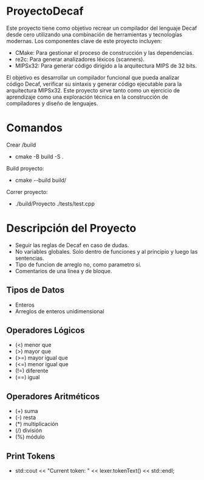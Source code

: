 # ProyectoDecaf
Este proyecto tiene como objetivo recrear un compilador del lenguaje Decaf desde cero utilizando una combinación de herramientas y tecnologías modernas. Los componentes clave de este proyecto incluyen:

- CMake: Para gestionar el proceso de construcción y las dependencias.
- re2c: Para generar analizadores léxicos (scanners).
- MIPSx32: Para generar código dirigido a la arquitectura MIPS de 32 bits.

El objetivo es desarrollar un compilador funcional que pueda analizar código Decaf, verificar su sintaxis y generar código ejecutable para la arquitectura MIPSx32. Este proyecto sirve tanto como un ejercicio de aprendizaje como una exploración técnica en la construcción de compiladores y diseño de lenguajes.

# Comandos
Crear /build
- cmake -B build -S .

Build proyecto:
- cmake --build build/

Correr proyecto:
- ./build/Proyecto ./tests/test.cpp

# Descripción del Proyecto
- Seguir las reglas de Decaf en caso de dudas.
- No variables globales. Solo dentro de funciones y al principio y luego las sentencias.
- Tipo de funcion de arreglo no, como parametro si.
- Comentarios de una línea y de bloque.

## Tipos de Datos
- Enteros
- Arreglos de enteros unidimensional

## Operadores Lógicos
- (<) menor que
- (>) mayor que
- (>=) mayor igual que
- (<=) menor igual que
- (!=) diferente
- (==) igual

## Operadores Aritméticos
- (+) suma
- (-) resta
- (*) multiplicación
- (/) división
- (%) módulo

## Print Tokens
- std::cout << "Current token: " << lexer.tokenText() << std::endl;
